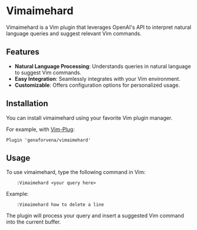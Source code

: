 
# Vimaimehard

Vimaimehard is a Vim plugin that leverages OpenAI's API to interpret natural language queries and suggest relevant Vim commands.

## Features

- **Natural Language Processing**: Understands queries in natural language to suggest Vim commands.
- **Easy Integration**: Seamlessly integrates with your Vim environment.
- **Customizable**: Offers configuration options for personalized usage.

## Installation

You can install vimaimehard using your favorite Vim plugin manager.

For example, with [Vim-Plug](https://github.com/junegunn/vim-plug):

```vim
Plugin 'genaforvena/vimaimehard'
```
## Usage 

To use vimaimehard, type the following command in Vim:

```
    :Vimaimehard <your query here>
```

Example:

```
    :Vimaimehard how to delete a line
```

The plugin will process your query and insert a suggested Vim command into
the current buffer.


